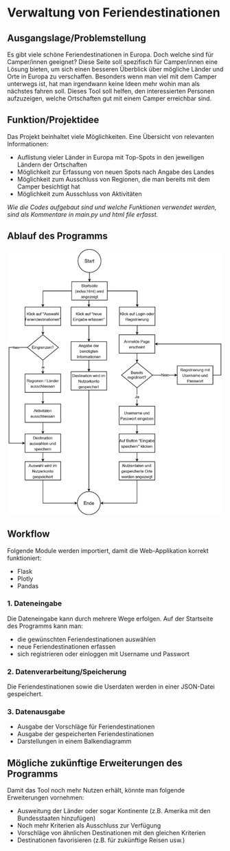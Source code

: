# Verwaltung von Feriendestinationen
## Ausgangslage/Problemstellung
Es gibt viele schöne Feriendestinationen in Europa. Doch welche sind für Camper/innen geeignet? Diese Seite soll spezifisch für Camper/innen eine Lösung bieten, um sich einen besseren Überblick über mögliche Länder und Orte in Europa zu verschaffen.
Besonders wenn man viel mit dem Camper unterwegs ist, hat man irgendwann keine Ideen mehr wohin man als nächstes fahren soll. Dieses Tool soll helfen, den interessierten Personen aufzuzeigen, welche Ortschaften gut mit einem Camper erreichbar sind. 

## Funktion/Projektidee
Das Projekt beinhaltet viele Möglichkeiten. Eine Übersicht von relevanten Informationen:

- Auflistung vieler Länder in Europa mit Top-Spots in den jeweiligen Ländern der Ortschaften
- Möglichkeit zur Erfassung von neuen Spots nach Angabe des Landes
- Möglichkeit zum Ausschluss von Regionen, die man bereits mit dem Camper besichtigt hat
- Möglichkeit zum Ausschluss von Aktivitäten

*Wie die Codes aufgebaut sind und welche Funktionen verwendet werden, sind als Kommentare in main.py und html file erfasst.*

## Ablauf des Programms
![ablaufdiagramm](./images/ablaufdiagramm.png)

## Workflow
Folgende Module werden importiert, damit die Web-Applikation korrekt funktioniert:
- Flask
- Plotly
- Pandas 

### 1. Dateneingabe
Die Dateneingabe kann durch mehrere Wege erfolgen. Auf der Startseite des Programms kann man:
- die gewünschten Feriendestinationen auswählen
- neue Feriendestinationen erfassen
- sich registrieren oder einloggen mit Username und Passwort

### 2. Datenverarbeitung/Speicherung
Die Feriendestinationen sowie die Userdaten werden in einer JSON-Datei gespeichert. 

### 3. Datenausgabe
- Ausgabe der Vorschläge für Feriendestinationen
- Ausgabe der gespeicherten Feriendestinationen
- Darstellungen in einem Balkendiagramm

## Mögliche zukünftige Erweiterungen des Programms
Damit das Tool noch mehr Nutzen erhält, könnte man folgende Erweiterungen vornehmen:
- Ausweitung der Länder oder sogar Kontinente (z.B. Amerika mit den Bundesstaaten hinzufügen)
- Noch mehr Kriterien als Ausschluss zur Verfügung
- Vorschläge von ähnlichen Destinationen mit den gleichen Kriterien
- Destinationen favorisieren (z.B. für zukünftige Reisen usw.)